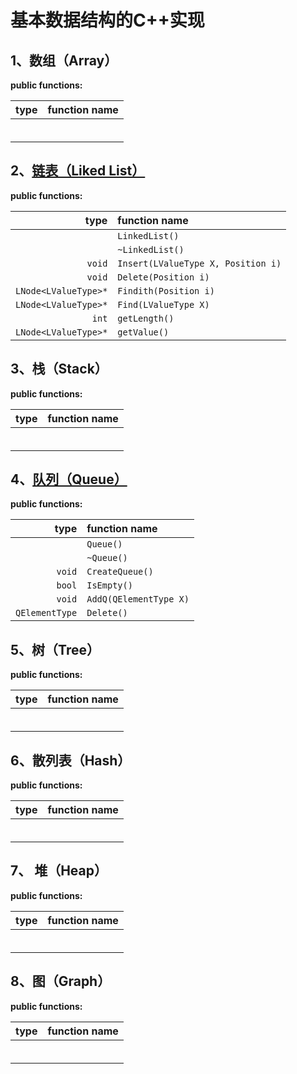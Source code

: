 # 基本数据结构的C++实现

## 1、数组（Array）

**public functions:**

| type | function name |
| ----:|:------------- |
|      |               |
|      |               |
|      |               |
|      |               |
|      |               |
|      |               |

## 2、[链表（Liked List）](./docs/LinkedList.md)

**public functions:**

| type                 | function name                      |
| --------------------:|:---------------------------------- |
|                      | `LinkedList()`                     |
|                      | `~LinkedList()`                    |
| `void`               | `Insert(LValueType X, Position i)` |
| `void`               | `Delete(Position i)`               |
| `LNode<LValueType>*` | `Findith(Position i)`              |
| `LNode<LValueType>*` | `Find(LValueType X)`               |
| `int`                | `getLength()`                      |
| `LNode<LValueType>*` | `getValue()`                       |

## 3、栈（Stack）

**public functions:**

| type | function name |
| ----:|:------------- |
|      |               |
|      |               |
|      |               |
|      |               |
|      |               |
|      |               |

## 4、[队列（Queue）](./docs/Queue.md)

**public functions:**

| type           | function name          |
| --------------:|:---------------------- |
|                | `Queue()`              |
|                | `~Queue()`             |
| `void`         | `CreateQueue()`        |
| `bool`         | `IsEmpty()`            |
| `void`         | `AddQ(QElementType X)` |
| `QElementType` | `Delete()`             |

## 5、树（Tree）

**public functions:**

| type | function name |
| ----:|:------------- |
|      |               |
|      |               |
|      |               |
|      |               |
|      |               |
|      |               |

## 6、散列表（Hash）

**public functions:**

| type | function name |
| ----:|:------------- |
|      |               |
|      |               |
|      |               |
|      |               |
|      |               |
|      |               |

## 7、 堆（Heap）

**public functions:**

| type | function name |
| ----:|:------------- |
|      |               |
|      |               |
|      |               |
|      |               |
|      |               |
|      |               |

## 8、图（Graph）

**public functions:**

| type | function name |
| ----:|:------------- |
|      |               |
|      |               |
|      |               |
|      |               |
|      |               |
|      |               |
